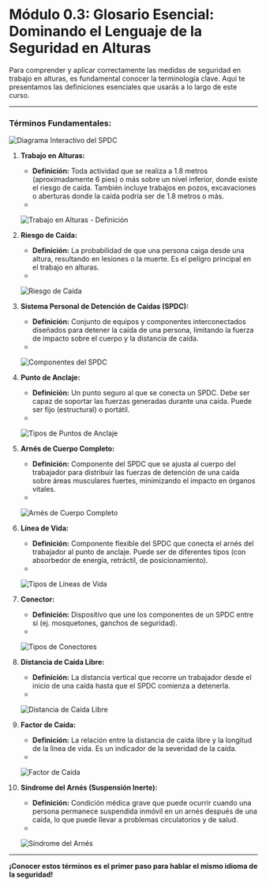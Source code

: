 # Módulo 0.3: Glosario Esencial: Dominando el Lenguaje de la Seguridad en Alturas

Para comprender y aplicar correctamente las medidas de seguridad en trabajo en alturas, es fundamental conocer la terminología clave. Aquí te presentamos las definiciones esenciales que usarás a lo largo de este curso.

---

### **Términos Fundamentales:**

<!-- Visual Sugerido: Diagrama Interactivo del SPDC donde al pasar el ratón sobre cada componente (arnés, línea de vida, conector, anclaje) se muestre su nombre y una breve definición. -->
![Diagrama Interactivo del SPDC](placeholder_diagrama_spdc_interactivo.png)

<!-- Elemento Interactivo Sugerido: Un "Juego de Emparejamiento" donde el estudiante arrastre términos a sus definiciones o imágenes correspondientes. -->
<InteractiveMatchingGame />

1.  **Trabajo en Alturas:**
    *   **Definición:** Toda actividad que se realiza a 1.8 metros (aproximadamente 6 pies) o más sobre un nivel inferior, donde existe el riesgo de caída. También incluye trabajos en pozos, excavaciones o aberturas donde la caída podría ser de 1.8 metros o más.
    *   <!-- Visual Sugerido: Imagen de un trabajador en un andamio o en un techo, con una línea de puntos indicando los 1.8 metros desde el suelo. -->
    ![Trabajo en Alturas - Definición](placeholder_trabajo_alturas_definicion.png)

2.  **Riesgo de Caída:**
    *   **Definición:** La probabilidad de que una persona caiga desde una altura, resultando en lesiones o la muerte. Es el peligro principal en el trabajo en alturas.
    *   <!-- Visual Sugerido: Icono de advertencia de caída o un diagrama simple mostrando a una persona cerca de un borde sin protección. -->
    ![Riesgo de Caída](placeholder_riesgo_caida.png)

3.  **Sistema Personal de Detención de Caídas (SPDC):**
    *   **Definición:** Conjunto de equipos y componentes interconectados diseñados para detener la caída de una persona, limitando la fuerza de impacto sobre el cuerpo y la distancia de caída.
    *   <!-- Visual Sugerido: Diagrama que muestre un SPDC completo con sus componentes etiquetados (arnés, línea de vida, conector, anclaje). -->
    ![Componentes del SPDC](placeholder_componentes_spdc.png)

4.  **Punto de Anclaje:**
    *   **Definición:** Un punto seguro al que se conecta un SPDC. Debe ser capaz de soportar las fuerzas generadas durante una caída. Puede ser fijo (estructural) o portátil.
    *   <!-- Visual Sugerido: Imágenes de diferentes tipos de puntos de anclaje (viga, columna, trípode, anclaje de techo). -->
    ![Tipos de Puntos de Anclaje](placeholder_tipos_anclaje.png)

5.  **Arnés de Cuerpo Completo:**
    *   **Definición:** Componente del SPDC que se ajusta al cuerpo del trabajador para distribuir las fuerzas de detención de una caída sobre áreas musculares fuertes, minimizando el impacto en órganos vitales.
    *   <!-- Visual Sugerido: Imagen de un arnés de cuerpo completo, con los puntos de conexión (anillos D) resaltados. -->
    ![Arnés de Cuerpo Completo](placeholder_arnes_cuerpo_completo.png)

6.  **Línea de Vida:**
    *   **Definición:** Componente flexible del SPDC que conecta el arnés del trabajador al punto de anclaje. Puede ser de diferentes tipos (con absorbedor de energía, retráctil, de posicionamiento).
    *   <!-- Visual Sugerido: Imágenes de diferentes tipos de líneas de vida (con absorbedor, retráctil), mostrando su conexión al arnés y al anclaje. -->
    ![Tipos de Líneas de Vida](placeholder_tipos_lineas_vida.png)

7.  **Conector:**
    *   **Definición:** Dispositivo que une los componentes de un SPDC entre sí (ej. mosquetones, ganchos de seguridad).
    *   <!-- Visual Sugerido: Imágenes de mosquetones y ganchos de seguridad, mostrando cómo se abren y cierran. -->
    ![Tipos de Conectores](placeholder_tipos_conectores.png)

8.  **Distancia de Caída Libre:**
    *   **Definición:** La distancia vertical que recorre un trabajador desde el inicio de una caída hasta que el SPDC comienza a detenerla.
    *   <!-- Visual Sugerido: Animación corta que ilustre la DCL. -->
    ![Distancia de Caída Libre](placeholder_distancia_caida_libre.gif)

9.  **Factor de Caída:**
    *   **Definición:** La relación entre la distancia de caída libre y la longitud de la línea de vida. Es un indicador de la severidad de la caída.
    *   <!-- Visual Sugerido: Animación corta que muestre ejemplos de factor de caída 0, 1 y 2. -->
    ![Factor de Caída](placeholder_factor_caida.gif)

10. **Síndrome del Arnés (Suspensión Inerte):**
    *   **Definición:** Condición médica grave que puede ocurrir cuando una persona permanece suspendida inmóvil en un arnés después de una caída, lo que puede llevar a problemas circulatorios y de salud.
    *   <!-- Visual Sugerido: Icono de advertencia o un diagrama simple mostrando a una persona suspendida en un arnés. -->
    ![Síndrome del Arnés](placeholder_sindrome_arnes.png)

---

**¡Conocer estos términos es el primer paso para hablar el mismo idioma de la seguridad!**
